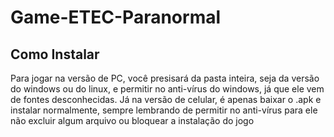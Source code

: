 # Game-ETEC-Paranormal

## Como Instalar

Para jogar na versão de PC, você presisará da pasta inteira, seja da versão do windows ou do linux, e permitir no anti-vírus do windows, já que ele vem de fontes desconhecidas.
Já na versão de celular, é apenas baixar o .apk e instalar normalmente, sempre lembrando de permitir no anti-vírus para ele não excluir algum arquivo ou bloquear a instalação do jogo
